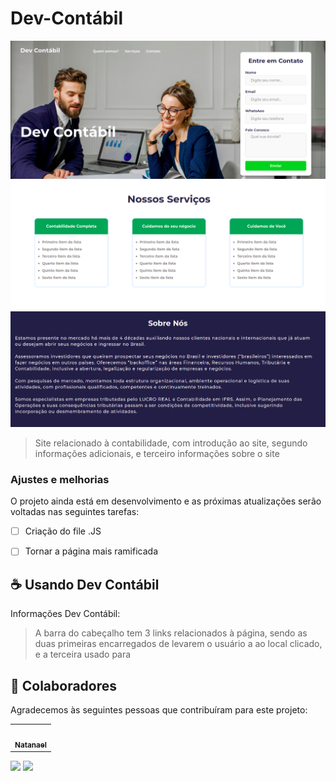 # Dev-Contábil


<img src="./assets/part-1.png" alt="first-part">
<img src="./assets/part-2.png" alt="exemplo seccond-part">
<img src="./assets/part-3.png" alt="exemplo thirth-part">

> Site relacionado à contabilidade, com introdução ao site, segundo informações adicionais, e terceiro informações sobre o site

### Ajustes e melhorias

O projeto ainda está em desenvolvimento e as próximas atualizações serão voltadas nas seguintes tarefas:

- [ ] Criação do file .JS
- [ ] Tornar a página mais ramificada



## ☕ Usando Dev Contábil

Informações Dev Contábil:

>A barra do cabeçalho tem 3 links relacionados à página, sendo as duas primeiras encarregados de levarem o usuário a ao local clicado, e a terceira usado para


## 🤝 Colaboradores

Agradecemos às seguintes pessoas que contribuíram para este projeto:

<table>
  <tr>
    <td align="center">
      <a href="https://www.linkedin.com/in/natanael-monteiro-64b1b421a/">
        <img src=""/><br>
        <sub>
          <b>Natanael</b>
        </sub>
      </a>
    </td>
</table>
  <a href="https://www.linkedin.com/in/natanael-monteiro-64b1b421a/" alt="Linkedin">
  <img src="https://img.shields.io/badge/-Linkedin-0e76a8?style=flat-square&logo=Linkedin&logoColor=white&link=LINK-DO-SEU-LINKEDIN" /></a>
  <a href="https://www.instagram.com/natanaellmon/" alt="Instagram">
  <img src="https://img.shields.io/badge/-Instagram-DF0174?style=flat-square&labelColor=DF0174&logo=instagram&logoColor=white&link=LINK-DO-SEU-INSTAGRAM"/></a>
</p>  
